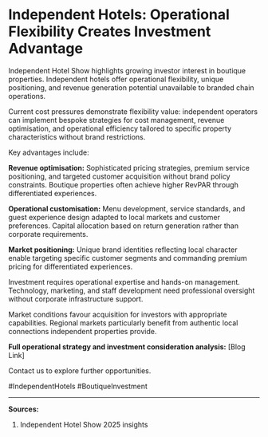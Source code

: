 # Independent Hotels: Operational Flexibility Creates Investment Advantage

Independent Hotel Show highlights growing investor interest in boutique properties. Independent hotels offer operational flexibility, unique positioning, and revenue generation potential unavailable to branded chain operations.

Current cost pressures demonstrate flexibility value: independent operators can implement bespoke strategies for cost management, revenue optimisation, and operational efficiency tailored to specific property characteristics without brand restrictions.

Key advantages include:

**Revenue optimisation:** Sophisticated pricing strategies, premium service positioning, and targeted customer acquisition without brand policy constraints. Boutique properties often achieve higher RevPAR through differentiated experiences.

**Operational customisation:** Menu development, service standards, and guest experience design adapted to local markets and customer preferences. Capital allocation based on return generation rather than corporate requirements.

**Market positioning:** Unique brand identities reflecting local character enable targeting specific customer segments and commanding premium pricing for differentiated experiences.

Investment requires operational expertise and hands-on management. Technology, marketing, and staff development need professional oversight without corporate infrastructure support.

Market conditions favour acquisition for investors with appropriate capabilities. Regional markets particularly benefit from authentic local connections independent properties provide.

**Full operational strategy and investment consideration analysis:** [Blog Link]

Contact us to explore further opportunities.

#IndependentHotels #BoutiqueInvestment

---
**Sources:**
1. Independent Hotel Show 2025 insights